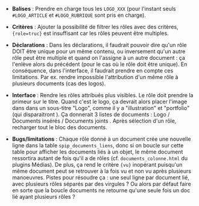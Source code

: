 - **Balises** : Prendre en charge tous les `LOGO_XXX` (pour l'instant seuls `#LOGO_ARTICLE` et `#LOGO_RUBRIQUE` sont pris en charge).

- **Critères** : Ajouter la possibilité de filtrer les rôles avec des critères, `{role=truc}` est insuffisant car les rôles peuvent être multiples.

- **Déclarations** : Dans les déclarations, il faudrait pouvoir dire qu'un rôle DOIT être unique pour un même contenu, ou inversement qu'un autre rôle peut être multiple et quand on l'assigne à un autre document : ça l'enlève alors du précédent (pour le cas où le rôle doit être unique).
En conséquence, dans l'interface, il faudrait prendre en compte ces limitations. Par ex. rendre impossible l'attribution d'un même rôle à plusieurs documents (cas des logos).

- **Interface** : Rendre les rôles attribués plus visibles. Le rôle doit prendre la primeur sur le titre. Quand c'est le logo, ça devrait alors placer l'image dans dans un sous-titre "Logo", comme il y a "illustration" et "portfolio" (qui disparaitront ). Ça donnerait 3 listes de documents : Logo / Documents insérés / Documents joints . Après sélection d'un rôle, recharger tout le bloc des documents.

- **Bugs/limitations** : Chaque rôle donné à un document crée une nouvelle ligne dans la table `spip_documents_liens`, donc si on boucle sur cette table pour afficher les documents liés à un objet, le même document ressortira autant de fois qu'il a de rôles (cf. `documents_colonne.html` du plugins Médias). De plus, ça rend le critère `{vu}` inopérant puisqu'un même document peut se retrouver à la fois vu et non vu après plusieurs manoeuvres. Pistes pour résoudre ça : une seul ligne par document lié, avec plusieurs rôles séparés par des virgules ? Ou alors par défaut faire en sorte que la boucle documents ne retourne qu'une seule fois un doc lié ayant plusieurs rôles ? 
